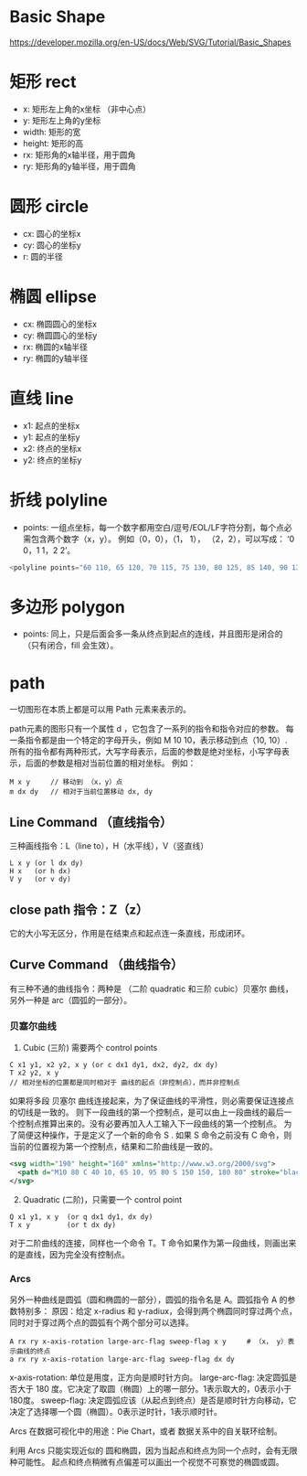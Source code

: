 # Basic Shape
https://developer.mozilla.org/en-US/docs/Web/SVG/Tutorial/Basic_Shapes

# 矩形 rect
* x: 矩形左上角的x坐标 （非中心点）
* y: 矩形左上角的y坐标
* width: 矩形的宽
* height: 矩形的高
* rx: 矩形角的x轴半径，用于圆角
* ry: 矩形角的y轴半径，用于圆角


# 圆形 circle
* cx: 圆心的坐标x
* cy: 圆心的坐标y
* r: 圆的半径

# 椭圆 ellipse
* cx: 椭圆圆心的坐标x
* cy: 椭圆圆心的坐标y
* rx: 椭圆的x轴半径
* ry: 椭圆的y轴半径

# 直线 line
* x1: 起点的坐标x
* y1: 起点的坐标y
* x2: 终点的坐标x
* y2: 终点的坐标y

# 折线 polyline
* points: 一组点坐标，每一个数字都用空白/逗号/EOL/LF字符分割，每个点必需包含两个数字（x，y）。
例如（0，0），（1， 1）， （2，2），可以写成： ‘0 0，1 1，2 2’。
```js
<polyline points="60 110, 65 120, 70 115, 75 130, 80 125, 85 140, 90 135, 95 150, 100 145"/>
```

# 多边形 polygon
* points: 同上，只是后面会多一条从终点到起点的连线，并且图形是闭合的（只有闭合，fill 会生效）。


# path
一切图形在本质上都是可以用 Path 元素来表示的。  

path元素的图形只有一个属性 d ，它包含了一系列的指令和指令对应的参数。
每一条指令都是由一个特定的字母开头，例如 M 10 10，表示移动到点（10, 10）.
所有的指令都有两种形式，大写字母表示，后面的参数是绝对坐标，小写字母表示，后面的参数是相对当前位置的相对坐标。
例如：
```
M x y     // 移动到 （x，y）点
m dx dy   // 相对于当前位置移动 dx, dy
```
## Line Command （直线指令）
三种画线指令：L（line to），H（水平线），V（竖直线）
```
L x y (or l dx dy)
H x   (or h dx)
V y   (or v dy)
```
## close path 指令：Z（z）
它的大小写无区分，作用是在结束点和起点连一条直线，形成闭环。

## Curve Command （曲线指令）
有三种不通的曲线指令：两种是 （二阶 quadratic 和三阶 cubic）贝塞尔 曲线，另外一种是 arc（圆弧的一部分）。
### 贝塞尔曲线
1. Cubic (三阶) 需要两个 control points
```
C x1 y1, x2 y2, x y (or c dx1 dy1, dx2, dy2, dx dy)
T x2 y2, x y
// 相对坐标的位置都是同时相对于 曲线的起点（非控制点），而并非控制点
```
如果将多段 贝塞尔 曲线连接起来，为了保证曲线的平滑性，则必需要保证连接点的切线是一致的。
则下一段曲线的第一个控制点，是可以由上一段曲线的最后一个控制点推算出来的。没有必要再加入人工输入下一段曲线的第一个控制点。
为了简便这种操作，于是定义了一个新的命令 S . 如果 S 命令之前没有 C 命令，则当前的位置视为第一个控制点，结果和二阶曲线是一致的。
```xml
<svg width="190" height="160" xmlns="http://www.w3.org/2000/svg">
  <path d="M10 80 C 40 10, 65 10, 95 80 S 150 150, 180 80" stroke="black" fill="transparent"/>
</svg>
```

2. Quadratic (二阶)，只需要一个 control point
```
Q x1 y1, x y  (or q dx1 dy1, dx dy)
T x y         (or t dx dy)
```
对于二阶曲线的连接，同样也一个命令 T。T 命令如果作为第一段曲线，则画出来的是直线，因为完全没有控制点。

### Arcs
另外一种曲线是圆弧（圆和椭圆的一部分），圆弧的指令名是 A。圆弧指令 A 的参数特别多：
原因：给定 x-radius 和 y-radiux，会得到两个椭圆同时穿过两个点，同时对于穿过两个点的圆弧有个两个部分可以选择。
```
A rx ry x-axis-rotation large-arc-flag sweep-flag x y     # （x， y）表示曲线的终点
a rx ry x-axis-rotation large-arc-flag sweep-flag dx dy
```
x-axis-rotation: 单位是用度，正方向是顺时针方向。
large-arc-flag: 决定圆弧是否大于 180 度。它决定了取圆（椭圆）上的哪一部分。1表示取大的，0表示小于180度。
sweep-flag: 决定圆弧应该（从起点到终点）是否是顺时针方向移动，它决定了选择哪一个圆（椭圆）。0表示逆时针，1表示顺时针。

Arcs 在数据可视化中的用途：Pie Chart，或者 数据关系中的自关联环绘制。

利用 Arcs 只能实现近似的 圆和椭圆，因为当起点和终点为同一个点时，会有无限种可能性。
起点和终点稍微有点偏差可以画出一个视觉不可察觉的椭圆或圆。





